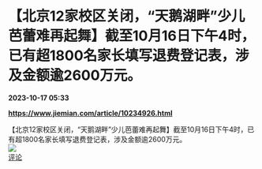 # 【北京12家校区关闭，“天鹅湖畔”少儿芭蕾难再起舞】截至10月16日下午4时，已有超1800名家长填写退费登记表，涉及金额逾2600万元。

**2023-10-17 05:33**

**https://www.jiemian.com/article/10234926.html**

【北京12家校区关闭，“天鹅湖畔”少儿芭蕾难再起舞】截至10月16日下午4时，已有超1800名家长填写退费登记表，涉及金额逾2600万元。  
![](https://img3.chouti.com/CHOUTI_20231017/75D722B3D1C84C768D8A8437763E6FBB_W1030H1030.jpeg)  
[评论](https://m.chouti.com/link/40308924)